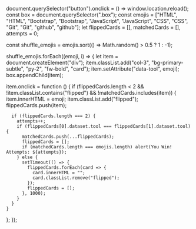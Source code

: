 document.querySelector("button").onclick = () => window.location.reload();
const box = document.querySelector(".box");
const emojis = ["HTML", "HTML", "Bootstrap", "Bootstrap", "JavaScript", "JavaScript", "CSS", "CSS", "Git", "Git", "github", "github"];
let flippedCards = [], matchedCards = [], attempts = 0;

const shuffle_emojis = emojis.sort(() => Math.random() > 0.5 ? 1 : -1);

shuffle_emojis.forEach((emoji, i) => {
let item = document.createElement("div");
item.classList.add("col-3", "bg-primary-subtle", "py-2", "fw-bold", "card");
item.setAttribute("data-tool", emoji);
box.appendChild(item);

item.onclick = function () {
if (flippedCards.length < 2 && !item.classList.contains("flipped") && !matchedCards.includes(item)) {
item.innerHTML = emoji;
item.classList.add("flipped");
flippedCards.push(item);

      if (flippedCards.length === 2) {
        attempts++;
        if (flippedCards[0].dataset.tool === flippedCards[1].dataset.tool) {
          matchedCards.push(...flippedCards);
          flippedCards = [];
          if (matchedCards.length === emojis.length) alert(You Win! Attempts: ${attempts});
        } else {
          setTimeout(() => {
            flippedCards.forEach(card => {
              card.innerHTML = "";
              card.classList.remove("flipped");
            });
            flippedCards = [];
          }, 1000);
        }
      }
    }

};
});
